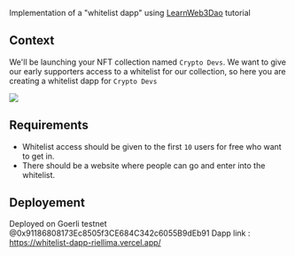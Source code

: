 Implementation of a "whitelist dapp" using [LearnWeb3Dao](https://learnweb3.io/) tutorial

## Context
We'll be launching your NFT collection named `Crypto Devs`. We want to give our early supporters access to a whitelist for our collection, so here you are creating a whitelist dapp for `Crypto Devs`


![](https://i.imgur.com/zgY0TGo.png)

## Requirements

- Whitelist access should be given to the first `10` users for free who want to get in.
- There should be a website where people can go and enter into the whitelist.

## Deployement
Deployed on Goerli testnet @0x91186808173Ec8505f3CE684C342c6055B9dEb91
Dapp link : https://whitelist-dapp-riellima.vercel.app/

